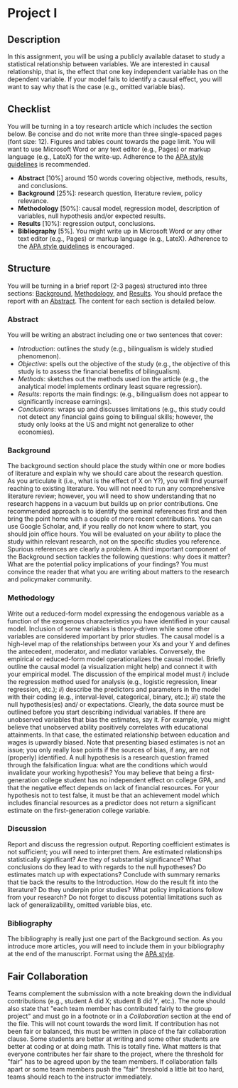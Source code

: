 # Project I

## Description

In this assignment, you will be using a publicly available dataset to study a statistical relationship between variables. We are interested in causal relationship, that is, the effect that one key independent variable has on the dependent variable. If your model fails to identify a causal effect, you will want to say why that is the case (e.g., omitted variable bias).

## Checklist
You will be turning in a toy research article which includes the section below. Be concise and do not write more than three single-spaced pages (font size: 12). Figures and tables count towards the page limit. You will want to use Microsoft Word or any text editor (e.g., Pages) or markup language (e.g., LateX) for the write-up. Adherence to the [APA style guidelines](https://apastyle.apa.org) is recommended.

- **Abstract** [10\%] around 150 words covering objective, methods, results, and conclusions.
- **Background** [25\%]: research question, literature review, policy relevance.
- **Methodology** [50\%]: causal model, regression model, description of variables, null hypothesis and/or expected results.
- **Results** [10\%]: regression output, conclusions.
- **Bibliography** [5\%].
You might write up in Microsoft Word or any other text editor (e.g., Pages) or markup language (e.g., LateX). Adherence to the [APA style guidelines](https://apastyle.apa.org) is encouraged.

## Structure
You will be turning in a brief report (2-3 pages) structured into three sections: [Background](#Background), [Methodology](#Methodology), and [Results](#Results). You should preface the report with an [Abstract](#Abstract). The content for each section is detailed below.

### Abstract
You will be writing an abstract including one or two sentences that cover:
- *Introduction*: outlines the study (e.g., bilingualism is widely studied phenomenon).
- *Objective*: spells out the objective of the study (e.g., the objective of this study is to assess the financial benefits of bilingualism).
- *Methods*: sketches out the methods used ion the article (e.g., the analytical model implements ordinary least square regression).
- *Results*: reports the main findings: (e.g., bilingualism does not appear to significantly increase earnings).
- *Conclusions*: wraps up and discusses limitations (e.g., this study could not detect any financial gains going to bilingual skills; however, the study only looks at the US and might not generalize to other economies).

### Background
The background section should place the study within one or more bodies of literature and explain why we should care about the research question. As you articulate it (i.e., what is the effect of X on Y?), you will find yourself reaching to existing literature. You will not need to run any comprehensive literature review; however, you will need to show understanding that no research happens in a vacuum but builds up on prior contributions. One recommended approach is to identify the seminal references first and then bring the point home with a couple of more recent contributions. You can use Google Scholar, and, if you really do not know where to start, you should join office hours. You will be evaluated on your ability to place the study within relevant research, not on the specific studies you reference. Spurious references are clearly a problem.
A third important component of the Background section tackles the following questions: why does it matter? What are the potential policy implications of your findings? You must convince the reader that what you are writing about matters to the research and policymaker community.

### Methodology
Write out a reduced-form model expressing the endogenous variable as a function of the exogenous characteristics you have identified in your causal model. Inclusion of some variables is theory-driven while some other variables are considered important by prior studies. The causal model is a high-level map of the relationships between your Xs and your Y and defines the antecedent, moderator, and mediator variables. Conversely, the empirical or reduced-form model operationalizes the causal model. Briefly outline the causal model (a visualization might help) and connect it with your empirical model.
The discussion of the empirical model must *i*) include the regression method used for analysis (e.g., logistic regression, linear regression, etc.); *ii*) describe the predictors and parameters in the model with their coding (e.g., interval-level, categorical, binary, etc.); *iii*) state the null hypothesis(es) and/ or expectations. Clearly, the data source must be outlined before you start describing individual variables. If there are unobserved variables that bias the estimates, say it. For example, you might believe that unobserved ability positively correlates with educational attainments. In that case, the estimated relationship between education and wages is upwardly biased. Note that presenting biased estimates is not an issue; you only really lose points if the sources of bias, if any, are not (properly) identified.
A null hypothesis is a research question framed through the falsification lingua: what are the conditions which would invalidate your working hypothesis? You may believe that being a first-generation college student has no independent effect on college GPA, and that the negative effect depends on lack of financial resources. For your hypothesis not to test false, it must be that an achievement model which includes financial resources as a predictor does not return a significant estimate on the first-generation college variable.

### Discussion
Report and discuss the regression output. Reporting coefficient estimates is not sufficient; you will need to interpret them. Are estimated relationships statistically significant? Are they of substantial significance? What conclusions do they lead to with regards to the null hypotheses? Do estimates match up with expectations?
Conclude with summary remarks that tie back the results to the Introduction. How do the result fit into the literature? Do they underpin prior studies? What policy implications follow from your research? Do not forget to discuss potential limitations such as lack of generalizability, omitted variable bias, etc.

### Bibliography
The bibliography is really just one part of the Background section. As you introduce more articles, you will need to include them in your bibliography at the end of the manuscript. Format using the [APA style](https://apastyle.apa.org).

## Fair Collaboration
Teams complement the submission with a note breaking down the individual contributions (e.g., student A did X; student B did Y, etc.). The note should also state that "each team member has contributed fairly to the group project" and must go in a footnote or in a *Collaboration* section at the end of the file. This will not count towards the word limit. If contribution has not been fair or balanced, this must be written in place of the fair collaboration clause.
Some students are better at writing and some other students are better at coding or at doing math. This is totally fine. What matters is that everyone contributes her fair share to the project, where the threshold for "fair" has to be agreed upon by the team members. If collaboration falls apart or some team members push the "fair" threshold a little bit too hard, teams should reach to the instructor immediately.
